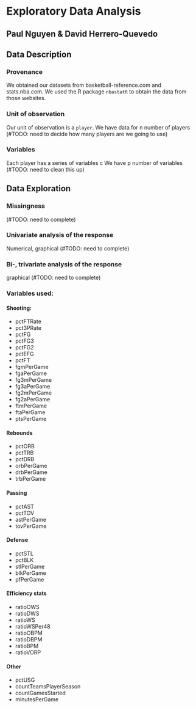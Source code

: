 Exploratory Data Analysis
================

## Paul Nguyen & David Herrero-Quevedo

## Data Description

### Provenance

We obtained our datasets from basketball-reference.com and
stats.nba.com. We used the R package `nbastatR` to obtain the data from
those websites.

### Unit of observation

Our unit of observation is a `player`. We have data for n number of
players (\#TODO: need to decide how many players are we going to use)

### Variables

Each player has a series of variables c We have p number of variables
(\#TODO: need to clean this up)

## Data Exploration

### Missingness

(\#TODO: need to complete)

### Univariate analysis of the response

Numerical, graphical (\#TODO: need to complete)

### Bi-, trivariate analysis of the response

graphical (\#TODO: need to complete)

### Variables used:

#### Shooting:

  - pctFTRate
  - pct3PRate
  - pctFG
  - pctFG3
  - pctFG2
  - pctEFG
  - pctFT
  - fgmPerGame
  - fgaPerGame
  - fg3mPerGame
  - fg3aPerGame
  - fg2mPerGame
  - fg2aPerGame
  - ftmPerGame
  - ftaPerGame
  - ptsPerGame

#### Rebounds

  - pctORB
  - pctTRB
  - pctDRB
  - orbPerGame
  - drbPerGame
  - trbPerGame

#### Passing

  - pctAST
  - pctTOV
  - astPerGame
  - tovPerGame

#### Defense

  - pctSTL
  - pctBLK
  - stlPerGame
  - blkPerGame
  - pfPerGame

#### Efficiency stats

  - ratioOWS
  - ratioDWS
  - ratioWS
  - ratioWSPer48
  - ratioOBPM
  - ratioDBPM
  - ratioBPM
  - ratioVORP

#### Other

  - pctUSG
  - countTeamsPlayerSeason
  - countGamesStarted
  - minutesPerGame
